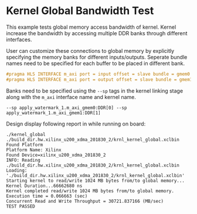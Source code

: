 Kernel Global Bandwidth Test
============================

This example tests global memory access bandwidth of kernel. Kernel increase the bandwidth by accessing multiple DDR banks through different interfaces. 

User can customize these connections to global memory by explicitly specifying the memory banks for different inputs/outputs.
Seperate bundle names need to be specified for each buffer to be placed in different bank.

```c++
#pragma HLS INTERFACE m_axi port = input offset = slave bundle = gmem0
#pragma HLS INTERFACE m_axi port = output offset = slave bundle = gmem1
```
Banks need to be specified using the `--sp` tags in the kernel linking stage along with the `m_axi` interface name and kernel name.
```
--sp apply_watermark_1.m_axi_gmem0:DDR[0] --sp apply_watermark_1.m_axi_gmem1:DDR[1]
```

Design display following report in while running on board:

```
./kernel_global ./build_dir.hw.xilinx_u200_xdma_201830_2/krnl_kernel_global.xclbin
Found Platform
Platform Name: Xilinx
Found Device=xilinx_u200_xdma_201830_2
INFO: Reading ./build_dir.hw.xilinx_u200_xdma_201830_2/krnl_kernel_global.xclbin
Loading: './build_dir.hw.xilinx_u200_xdma_201830_2/krnl_kernel_global.xclbin'
Starting kernel to read/write 1024 MB bytes from/to global memory... 
Kernel Duration...66662680 ns
Kernel completed read/write 1024 MB bytes from/to global memory.
Execution time = 0.066663 (sec) 
Concurrent Read and Write Throughput = 30721.837166 (MB/sec) 
TEST PASSED
```
